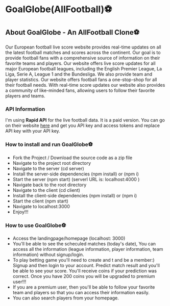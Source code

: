 # GoalGlobe(AllFootball)⚽

## About GoalGlobe - An AllFootball Clone⚽

Our European football live score website provides real-time updates on all the latest football matches and scores across the continent. Our goal is to provide football fans with a comprehensive source of information on their favorite teams and players. Our website offers live score updates for all major European football leagues, including the English Premier League, La Liga, Serie A, League 1 and the Bundesliga. We also provide team and player statistics.
Our website offers football fans a one-stop-shop for all their football needs. With real-time score updates our website also provides a community of like-minded fans, allowing users to follow their favorite players and teams.

### API Information

I'm using **Rapid API** for the live football data. It is a paid version. You can go on their website [here](https://rapidapi.com/api-sports/api/api-football) and get you API key and access tokens and replace API key with your API key.

### How to install and run GoalGlobe⚽

- Fork the Project / Download the source code as a zip file
- Navigate to the project root directory
- Navigate to the server (cd server)
- Install the server-side dependencies (npm install) or (npm i)
- Start the server (npm start) (serverl URL is: localhost:4000 )
- Navigate back to the root directory
- Navigate to the client (cd client)
- Install the client-side dependencies (npm install) or (npm i)
- Start the client (npm start)
- Navigate to localhost:3000
- Enjoy!!!

### How to use GoalGlobe⚽

- Access the landingpage/homepage (localhost: 3000)
- You'll be able to see the scheculed matches (today's date), You can access all the information (league information, player information, team information) without signup/login. 
- To play betting game you'll need to create and 
t and be a member:) Signup and then login to your account. Predict match result and you'll be able to see your score. You'll receive coins if your prediction was correct. Once you have 200 coins you will be upgraded to premium user!!!
- If you are a premium user, then you'll be able to follow your favorite team and players so that you can access their information easily.
- You can also search players from your homepage.





